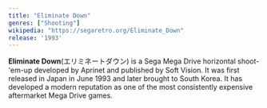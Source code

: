 ```yaml
---
title: "Eliminate Down"
genres: ["Shooting"]
wikipedia: "https://segaretro.org/Eliminate_Down"
release: '1993'
---
```

**Eliminate Down**(エリミネートダウン) is a Sega Mega Drive horizontal shoot-'em-up developed by Aprinet and published by Soft Vision. It was first released in Japan in June 1993 and later brought to South Korea. It has developed a modern reputation as one of the most consistently expensive aftermarket Mega Drive games. 